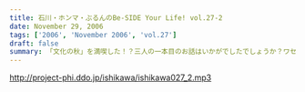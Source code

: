 ```yaml
---
title: 石川・ホンマ・ぶるんのBe-SIDE Your Life! vol.27-2
date: November 29, 2006
tags: ['2006', 'November 2006', 'vol.27']
draft: false
summary: 「文化の秋」を満喫した！？三人の一本目のお話はいかがでしたでしょうか？ワセダに来ていただいたあなたはもちろん、いろいろな所でこの番組を聴いていただいているあなたがいるからこそのビーサイ！！またどこかで、お顔を合わせてビーサイメンバーが登場してリスナーと交流できる機会があるといいですね！（注）毎回楽しみに聴いていただいているリスナーの皆さんゴメンナサイ！今回は、やむなき理由により二本でおしまい．．．なんです。今回はこれでご勘弁ということでお願いします。また来週もヨロシク！NAMAE
---
```


http://project-phi.ddo.jp/ishikawa/ishikawa027_2.mp3